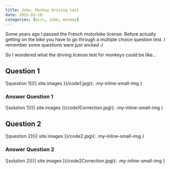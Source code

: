 ```yaml
---
title: Joke, Monkey driving test
date: 2015-03-18
categories: [misc, joke, monkey]
---
```


Some years ago I passed the French motorbike license.
Before actually getting on the bike you have to go through a multiple choice question test.
I remember some questions were just wicked :/

So I wondered what the driving license test for monkeys could be like...

## Question 1

![question 1]({{ site.images }}/code1.jpg){: .my-inline-small-img }

### Answer Question 1

![solution 1]({{ site.images }}/code1Correction.jpg){: .my-inline-small-img }

## Question 2

![question 2]({{ site.images }}/code2.jpg){: .my-inline-small-img }

### Answer Question 2

![solution 2]({{ site.images }}/code2Correction.jpg){: .my-inline-small-img }

